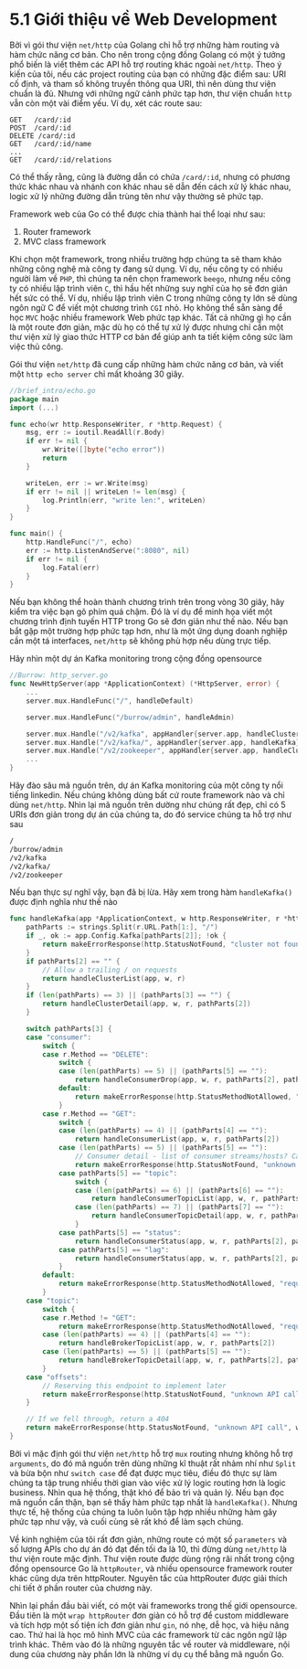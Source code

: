 # 5.1 Giới thiệu về Web Development

Bởi vì gói thư viện `net/http` của Golang chỉ hỗ trợ những hàm routing và hàm chức năng cơ bản. Cho nên trong cộng đồng Golang có một ý tưởng phổ biến là viết thêm các API hỗ trợ routing khác ngoài `net/http`. Theo ý kiến của tôi, nếu các project routing của bạn có những đặc điểm sau: URI cố định, và tham số không truyền thông qua URI, thì nên dùng thư viện chuẩn là đủ. Nhưng với những ngữ cảnh phức tạp hơn, thư viện chuẩn `http` vẫn còn một vài điểm yếu. Ví dụ, xét các route sau:
 
```
GET   /card/:id
POST  /card/:id
DELETE /card/:id
GET   /card/:id/name
...
GET   /card/:id/relations
```

Có thể thấy rằng, cũng là đường dẫn có chứa `/card/:id`, nhưng có phương thức khác nhau và nhánh con khác nhau sẽ dẫn đến cách xử lý khác nhau, logic xử lý những đường dẫn trùng tên như vậy thường sẽ phức tạp.

Framework web của Go có thể được chia thành hai thể loại như sau:

1. Router framework
2. MVC class framework

Khi chọn một framework, trong nhiều trường hợp chúng ta sẽ tham khảo những công nghệ mà công ty đang sử dụng. Ví dụ, nếu công ty có nhiều người làm về `PHP`, thì chúng ta nên chọn framework `beego`, nhưng nếu công ty có nhiều lập trình viên `C`, thì hầu hết những suy nghĩ của họ sẽ đơn giản hết sức có thể. Ví dụ, nhiều lập trình viên C trong những công ty lớn sẽ dùng ngôn ngữ C để viết một chương trình `CGI` nhỏ. Họ không thể sẵn sàng để học `MVC` hoặc nhiều framework Web phức tạp khác. Tất cả những gì họ cần là một route đơn giản, mặc dù họ có thể tự xử lý được nhưng chỉ cần một thư viện xử lý giao thức HTTP cơ bản để giúp anh ta tiết kiệm công sức làm việc thủ công.

Gói thư viện `net/http` đã cung cấp những hàm chức năng cơ bản, và viết một `http echo server` chỉ mất khoảng 30 giây.

```go
//brief_intro/echo.go
package main
import (...)

func echo(wr http.ResponseWriter, r *http.Request) {
    msg, err := ioutil.ReadAll(r.Body)
    if err != nil {
        wr.Write([]byte("echo error"))
        return
    }

    writeLen, err := wr.Write(msg)
    if err != nil || writeLen != len(msg) {
        log.Println(err, "write len:", writeLen)
    }
}

func main() {
    http.HandleFunc("/", echo)
    err := http.ListenAndServe(":8080", nil)
    if err != nil {
        log.Fatal(err)
    }
}
```

Nếu bạn không thể hoàn thành chương trình trên trong vòng 30 giây, hãy kiểm tra việc bạn gõ phím quá chậm. Đó là ví dụ để minh họa viết một chương trình định tuyến HTTP trong Go sẽ đơn giản như thế nào. Nếu bạn bắt gặp một trường hợp phức tạp hơn, như là một ứng dụng doanh nghiệp cần một tá interfaces, `net/http` sẽ không phù hợp nếu dùng trực tiếp.

Hãy nhìn một dự án Kafka monitoring trong cộng đồng opensource

```go
//Burrow: http_server.go
func NewHttpServer(app *ApplicationContext) (*HttpServer, error) {
    ...
    server.mux.HandleFunc("/", handleDefault)

    server.mux.HandleFunc("/burrow/admin", handleAdmin)

    server.mux.Handle("/v2/kafka", appHandler{server.app, handleClusterList})
    server.mux.Handle("/v2/kafka/", appHandler{server.app, handleKafka})
    server.mux.Handle("/v2/zookeeper", appHandler{server.app, handleClusterList})
    ...
}
```

Hãy đào sâu mã nguồn trên, dự án Kafka monitoring của một công ty nổi tiếng linkedin. Nếu chúng không dùng bất cứ route framework nào và chỉ dùng `net/http`. Nhìn lại mã nguồn trên dường như chúng rất đẹp, chỉ có 5 URIs đơn giản trong dự án của chúng ta, do đó service chúng ta hỗ trợ như sau

```sh
/
/burrow/admin
/v2/kafka
/v2/kafka/
/v2/zookeeper
```

Nếu bạn thực sự nghĩ vậy, bạn đã bị lừa. Hãy xem trong hàm `handleKafka()` được định nghĩa như thế nào

```go
func handleKafka(app *ApplicationContext, w http.ResponseWriter, r *http.Request) (int, string) {
    pathParts := strings.Split(r.URL.Path[1:], "/")
    if _, ok := app.Config.Kafka[pathParts[2]]; !ok {
        return makeErrorResponse(http.StatusNotFound, "cluster not found", w, r)
    }
    if pathParts[2] == "" {
        // Allow a trailing / on requests
        return handleClusterList(app, w, r)
    }
    if (len(pathParts) == 3) || (pathParts[3] == "") {
        return handleClusterDetail(app, w, r, pathParts[2])
    }

    switch pathParts[3] {
    case "consumer":
        switch {
        case r.Method == "DELETE":
            switch {
            case (len(pathParts) == 5) || (pathParts[5] == ""):
                return handleConsumerDrop(app, w, r, pathParts[2], pathParts[4])
            default:
                return makeErrorResponse(http.StatusMethodNotAllowed, "request method not supported", w, r)
            }
        case r.Method == "GET":
            switch {
            case (len(pathParts) == 4) || (pathParts[4] == ""):
                return handleConsumerList(app, w, r, pathParts[2])
            case (len(pathParts) == 5) || (pathParts[5] == ""):
                // Consumer detail - list of consumer streams/hosts? Can be config info later
                return makeErrorResponse(http.StatusNotFound, "unknown API call", w, r)
            case pathParts[5] == "topic":
                switch {
                case (len(pathParts) == 6) || (pathParts[6] == ""):
                    return handleConsumerTopicList(app, w, r, pathParts[2], pathParts[4])
                case (len(pathParts) == 7) || (pathParts[7] == ""):
                    return handleConsumerTopicDetail(app, w, r, pathParts[2], pathParts[4], pathParts[6])
                }
            case pathParts[5] == "status":
                return handleConsumerStatus(app, w, r, pathParts[2], pathParts[4], false)
            case pathParts[5] == "lag":
                return handleConsumerStatus(app, w, r, pathParts[2], pathParts[4], true)
            }
        default:
            return makeErrorResponse(http.StatusMethodNotAllowed, "request method not supported", w, r)
        }
    case "topic":
        switch {
        case r.Method != "GET":
            return makeErrorResponse(http.StatusMethodNotAllowed, "request method not supported", w, r)
        case (len(pathParts) == 4) || (pathParts[4] == ""):
            return handleBrokerTopicList(app, w, r, pathParts[2])
        case (len(pathParts) == 5) || (pathParts[5] == ""):
            return handleBrokerTopicDetail(app, w, r, pathParts[2], pathParts[4])
        }
    case "offsets":
        // Reserving this endpoint to implement later
        return makeErrorResponse(http.StatusNotFound, "unknown API call", w, r)
    }

    // If we fell through, return a 404
    return makeErrorResponse(http.StatusNotFound, "unknown API call", w, r)
}
```

Bởi vì mặc định gói thư viện `net/http` hỗ trợ `mux` routing nhưng không hỗ trợ `arguments`, do đó mã nguồn trên dùng những kĩ thuật rất nhảm nhí như `Split` và bừa bộn như `switch case` để đạt được mục tiêu, điều đó thực sự làm chúng ta tập trung nhiều thời gian vào việc xử lý logic routing hơn là logic business. Nhìn qua hệ thống, thật khó để bảo trì và quản lý. Nếu bạn đọc mã nguồn cẩn thận, bạn sẽ thấy hàm phức tạp nhất là `handleKafka()`. Nhưng thực tế, hệ thống của chúng ta luôn luôn tập hợp nhiều những hàm gây phức tạp như vậy, và cuối cùng sẽ rất khó để làm sạch chúng.

Về kinh nghiệm của tôi rất đơn giản, những route có một số `parameters` và số lượng APIs cho dự án đó đạt đến tối đa là 10, thì đừng dùng `net/http` là thư viện route mặc định. Thư viện route được dùng rộng rãi nhất trong cộng đồng opensource Go là `httpRouter`, và nhiều opensource framework router khác cũng dựa trên httpRouter. Nguyên tắc của httpRouter được giải thích chi tiết ở phần router của chương này.

Nhìn lại phần đầu bài viết, có một vài frameworks trong thế giới opensource. Đầu tiên là một `wrap httpRouter` đơn giản có hỗ trợ để custom middleware và tích hợp một số tiện ích đơn giản như `gin`, nó nhẹ, dễ học, và hiệu nâng cao. Thứ hai là học mô hình MVC của các framework từ các ngôn ngữ lập trình khác.
Thêm vào đó là những nguyên tắc về router và middleware, nội dung của chương này phần lớn là những ví dụ cụ thể bằng mã nguồn Go.
